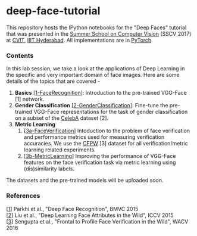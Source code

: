 # deep-face-tutorial

This repository hosts the IPython notebooks for the "Deep Faces" tutorial that was presented in the
[Summer School on Computer Vision](http://cvit.iiit.ac.in/cvsummerschool2017/) (SSCV 2017) at 
[CVIT](http://cvit.iiit.ac.in/), [IIIT Hyderabad](https://www.iiit.ac.in/). 
All implementations are in [PyTorch](http://pytorch.org/).

### Contents
In this lab session, we take a look at the applications of Deep Learning in the specific and
very important domain of face images. Here are some details of the topics that are covered -

1. **Basics** [[1-FaceRecognition](https://github.com/samyak-268/deep-face-tutorial/blob/master/1-FaceRecognition.ipynb)]: Introduction to the pre-trained VGG-Face [1] network.
2. **Gender Classification** [[2-GenderClassification](https://github.com/samyak-268/deep-face-tutorial/blob/master/2-GenderClassification.ipynb)]: Fine-tune the pre-trained VGG-Face representations for the task of gender classification on a subset of the [CelebA](http://mmlab.ie.cuhk.edu.hk/projects/CelebA.html) dataset [2].
3. **Metric Learning**
    1. [[3a-FaceVerification](https://github.com/samyak-268/deep-face-tutorial/blob/master/3a-FaceVerification.ipynb)] Intoduction to the problem of face verification and performance metrics used for measuring verification accuracies. We use the [CFPW](http://mukh.com/) [3] dataset for all verification/metric learning related experiments.
    2. [[3b-MetricLearning](https://github.com/samyak-268/deep-face-tutorial/blob/master/3b-MetricLearning.ipynb)] Improving the performance of VGG-Face features on the face verification task via metric learning using (dis)similarity labels.

The datasets and the pre-trained models will be uploaded soon.

### References
[[1](http://www.robots.ox.ac.uk/~vgg/publications/2015/Parkhi15/parkhi15.pdf)] Parkhi et al., "Deep Face Recognition", BMVC 2015 <br>
[[2](http://www.cv-foundation.org/openaccess/content_iccv_2015/papers/Liu_Deep_Learning_Face_ICCV_2015_paper.pdf)] Liu et al., "Deep Learning Face Attributes in the Wild", ICCV 2015 <br>
[[3](http://ieeexplore.ieee.org/document/7477558/)] Sengupta et al., "Frontal to Profile Face Verification in the Wild", WACV 2016 <br>
